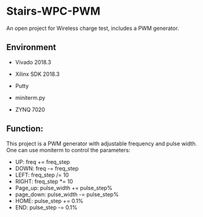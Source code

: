 # Stairs-WPC-PWM
An open project for Wireless charge test, includes a PWM generator.

## Environment
* Vivado 2018.3
* Xilinx SDK 2018.3
* Putty
* miniterm.py

* ZYNQ 7020

## Function:
This project is a PWM generator with adjustable frequency and pulse width. One can use moniterm to control the parameters:
* UP: freq += freq_step
* DOWN: freq -= freq_step
* LEFT: freq_step /= 10
* RIGHT: freq_step *= 10
* Page_up: pulse_width += pulse_step%
* page_down: pulse_width -= pulse_step%
* HOME: pulse_step += 0.1%
* END: pulse_step -= 0.1%
